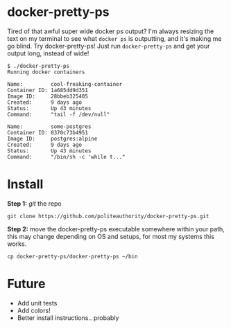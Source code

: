 # docker-pretty-ps
Tired of that awful super wide docker ps output? I'm always resizing the text on my terminal to see what ```docker ps``` is outputting, and it's making me go blind. Try docker-pretty-ps! Just run ```docker-pretty-ps``` and get your output long, instead of wide!

```
$ ./docker-pretty-ps
Running docker containers

Name:         cool-freaking-container
Container ID: 1a685dd9d351
Image ID:     28bbeb325405
Created:      9 days ago
Status:       Up 43 minutes
Command:      "tail -f /dev/null"

Name:         some-postgres
Container ID: 0370c73b4951
Image ID:     postgres:alpine
Created:      9 days ago
Status:       Up 43 minutes
Command:      "/bin/sh -c 'while t..."
```

# Install
**Step 1:** *git* the repo
```
git clone https://github.com/politeauthority/docker-pretty-ps.git
```

**Step 2:** move the docker-pretty-ps executable somewhere within your path, this may change depending on OS and setups, for most my systems this works.
```
cp docker-pretty-ps/docker-pretty-ps ~/bin
```

# Future
* Add unit tests
* Add colors!
* Better install instructions.. probably
